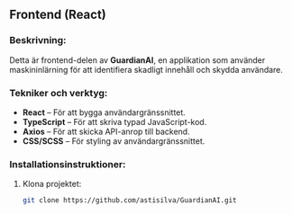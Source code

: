 ## Frontend (React)

### Beskrivning:
Detta är frontend-delen av **GuardianAI**, en applikation som använder maskininlärning för att identifiera skadligt innehåll och skydda användare.

### Tekniker och verktyg:
- **React** – För att bygga användargränssnittet.
- **TypeScript** – För att skriva typad JavaScript-kod.
- **Axios** – För att skicka API-anrop till backend.
- **CSS/SCSS** – För styling av användargränssnittet.

### Installationsinstruktioner:
1. Klona projektet:
   ```bash
   git clone https://github.com/astisilva/GuardianAI.git
